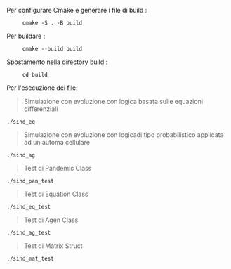 Per configurare Cmake e generare i file di build :

         cmake -S . -B build
Per buildare :

         cmake --build build
Spostamento nella directory build :

         cd build
Per l'esecuzione dei file:


  >Simulazione con evoluzione con logica basata sulle  equazioni differenziali

    ./sihd_eq
  >Simulazione con evoluzione con logicadi tipo probabilistico applicata ad un automa cellulare

    ./sihd_ag
  >Test di Pandemic Class

    ./sihd_pan_test
   >Test di Equation Class

    ./sihd_eq_test
   >Test di Agen Class

    ./sihd_ag_test
  >Test di Matrix<T> Struct

    ./sihd_mat_test
